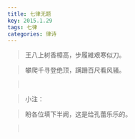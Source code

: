```yaml
---
title: 七律无题
key: 2015.1.29
tags: 七律
categories: 律诗
---
```


<blockquote class="blockquote-center">王八上树香樟高，步履維艰寒似刀。
</blockquote>
<blockquote class="blockquote-center">攀爬千寻登绝顶，蹒跚百尺看风骚。
</blockquote>
<blockquote class="blockquote-center"></br>
</blockquote>
<blockquote class="blockquote-center">小注：
</blockquote>
<blockquote class="blockquote-center">盼各位填下半阙，这是给孔蕾乐乐的。
</blockquote>
<blockquote class="blockquote-center"></br>
</blockquote>
